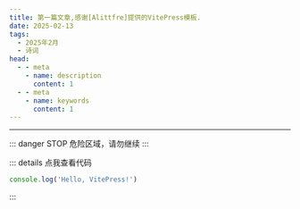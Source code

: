 ```yaml
---
title: 第一篇文章,感谢[Alittfre]提供的VitePress模板.
date: 2025-02-13
tags:
  - 2025年2月
  - 诗词
head:
  - - meta
    - name: description
      content: 1
  - - meta
    - name: keywords
      content: 1
---
```

---
::: danger STOP
危险区域，请勿继续
:::

::: details 点我查看代码
```js
console.log('Hello, VitePress!')
```
:::
